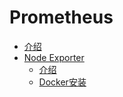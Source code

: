 # Prometheus
* [介绍](介绍.md)
* [Node Exporter](node-exporter/README.md)
  + [介绍](node-exporter/介绍.md)
  + [Docker安装](node-exporter/Docker安装.md)

